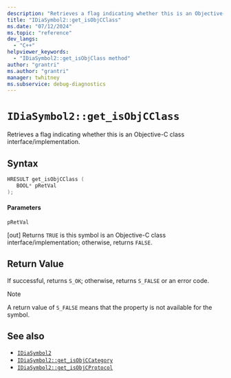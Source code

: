 ```yaml
---
description: "Retrieves a flag indicating whether this is an Objective-C class interface/implementation."
title: "IDiaSymbol2::get_isObjCClass"
ms.date: "07/12/2024"
ms.topic: "reference"
dev_langs:
  - "C++"
helpviewer_keywords:
  - "IDiaSymbol2::get_isObjClass method"
author: "grantri"
ms.author: "grantri"
manager: twhitney
ms.subservice: debug-diagnostics
---
```

# `IDiaSymbol2::get_isObjCClass`

Retrieves a flag indicating whether this is an Objective-C class interface/implementation.

## Syntax

```C++
HRESULT get_isObjCClass ( 
   BOOL* pRetVal
);
```

#### Parameters

 `pRetVal`

[out] Returns `TRUE` is this symbol is an Objective-C class interface/implementation; otherwise, returns `FALSE`.

## Return Value

 If successful, returns `S_OK`; otherwise, returns `S_FALSE` or an error code.

> [!NOTE]
> A return value of `S_FALSE` means that the property is not available for the symbol.

## See also

- [`IDiaSymbol2`](../../debugger/debug-interface-access/idiasymbol2.md)
- [`IDiaSymbol2::get_isObjCCategory`](../../debugger/debug-interface-access/idiasymbol2-get-isobjccategory.md)
- [`IDiaSymbol2::get_isObjCProtocol`](../../debugger/debug-interface-access/idiasymbol2-get-isobjcprotocol.md)
